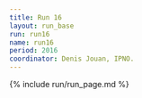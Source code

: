 ```yaml
---
title: Run 16
layout: run_base
run: run16
name: run16
period: 2016
coordinator: Denis Jouan, IPNO.
---
```

{% include run/run_page.md %}
